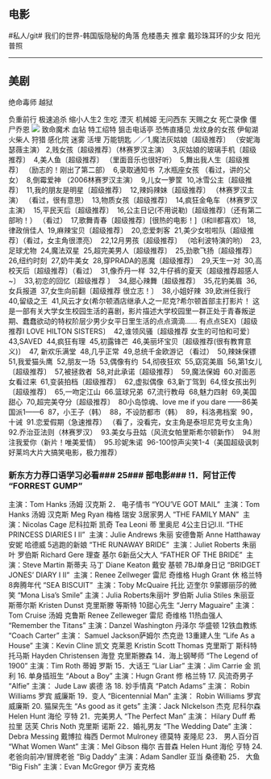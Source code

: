 ## 电影
#私人/git#
我们的世界-韩国版隐秘的角落
危楼愚夫
推拿
戴珍珠耳环的少女
阳光普照



- - - -
## 美剧
绝命毒师
越狱


负重前行
极速追杀
缩小人生2
生吃
湮灭
机械姬
无问西东
天赐之女
死亡录像
僵尸乔恩
![](%E7%94%B5%E5%BD%B1/3841524820991_.pic.jpg)
致命魔术
血钻
特工绍特
狙击电话亭
恐怖直播见
龙纹身的女孩
伊甸湖
火柴人
狩猎
感化院
迷雾
活埋
万能钥匙
／／1,魔法灰姑娘〔超级推荐〕 （安妮海瑟薇主演）
2,贱女孩〔超级推荐〕（林赛罗汉主演） 
3,灰姑娘的玻璃手机〔超级推荐〕 
4,美人鱼〔超级推荐〕 （里面音乐也很好听） 
5,舞出我人生〔超级推荐〕 （励志的！刚出了第二部） 
6,录取通知书 
7,水瓶座女孩 （看过，讲的父女） 
8,倒霉爱神 （2006林赛罗汉主演） 
9,儿女一箩筐 
10,冰雪公主〔超级推荐〕 
11,我的朋友是明星〔超级推荐〕 
12,辣妈辣妹〔超级推荐〕 （林赛罗汉主演） （看过，很有意思） 
13,物质女孩〔超级推荐〕 
14,疯狂金龟车 （林赛罗汉主演） 
15,平民天后〔超级推荐〕 
16,公主日记(不用说勒)〔超级推荐〕（还有第二部哟！） （看过） 
17,歌舞青春〔超级推荐〕[很热的电影！]（Ⅰ和Ⅱ都喜欢）
18,律政俏佳人 
19,麻辣宝贝〔超级推荐〕 
20,恋爱刺客 
21,美少女啦啦队〔超级推荐〕（看过，女主角很漂亮） 
22,12月男孩〔超级推荐〕 （哈利波特演的哟） 
23,足球尤物 
24,魔法双星 
25,超完美男人〔超级推荐〕 
25,劲歌飞扬〔超级推荐〕 
26,纽约时刻 
27,奶牛美女 
28,穿PRADA的恶魔〔超级推荐〕 
29,天生一对 
30,高校天后〔超级推荐〕（看过） 
31,像乔丹一样 
32,牛仔裤的夏天〔超级推荐超感人~〕 
33,初恋的回忆〔超级推荐 〕 
34,甜心辣舞〔超级推荐〕 
35,花豹美眉 
36,女兵报道 
37,女生向前翻〔超级推荐 很立志！〕 
38,小姐好辣 
39,欧洲任我行 
40,留级之王 
41,风云才女(希尔顿酒店继承人之一尼克?希尔顿首部主打影片！ 这是一部有关大学女生校园生活的喜剧，影片描述大学校园里一群正处于青春叛逆期、蠢蠢欲动的特权阶层少男少女平日里生活的点点滴滴…… 有点点SEX)〔超级推荐I LOVE HILTON SISTERS〕 
42,谁领风骚〔超级推荐 女生的可怕和可爱〕 
43,SAVED 
44,疯狂有理 
45,初露锋芒 
46,美丽坏宝贝〔超级推荐(很有教育意义)〕 
47, 新欢乐满堂 
48,几乎正常 
49,总统千金欧游记 （看过） 
50,辣妹保镖 
51,我爱猫头鹰 
52,朋友一场 
53,偶像有约 
54,彻夜狂欢 
55,窈窕美眉 
56,第1女儿〔超级推荐〕 
57,被拯救者 
58,对此承诺〔超级推荐〕 
59,魔法保姆 
60.对面恶女看过来 
61,变装拍档〔超级推荐〕 
62,虚拟偶像 
63,新丁驾到 
64,怪女孩出列〔超级推荐〕 
65,一吻定江山 
66.篮球兄弟 
67,流行教母 
68,魅力四射 
69,美国甜心 
70,超完美夺分〔超级推荐〕 
80小岛惊魂、love me if you dare ——86美国派1——6 
87，小王子（韩） 
88，不设防都市（韩） 
89，科洛弗档案 
90，十诫 
91.恋爱假期（急速推荐） （看了，没看完，女主角是泰坦尼克号女主角） 
92.乔治亚法则（林赛罗汉） 
93.美女与丑姑（风流女帕里斯希尔顿新作） 
94.附注我爱你（新片！唯美爱情） 
95.珍妮朱诺 
96-100惊声尖笑1-4（美国超级讽刺好莱坞大片大搞笑电影，极力推荐）
 
### 新东方力荐口语学习必看### 25### 部电影### !1．阿甘正传 “FORREST GUMP” 
主演：Tom Hanks 汤姆 汉克斯
2． 电子情书 “YOU’VE GOT MAIL” 
主演：Tom Hanks 汤姆 汉克斯 Meg Ryan 梅格 瑞安
3居家男人 “THE FAMILY MAN” 
主演：Nicolas Cage 尼科拉斯 凯奇 Tea Leoni 蒂 里奥尼
4公主日记I.II. “THE PRINCESS DIARIES I II” 
主演：Julie Andrews 朱丽 安德鲁斯 Anne Hatthaway 安妮 哈德威
5逃跑的新娘 “THE RUNAWAY BRIDE” 
主演：Juliet Roberts 朱丽叶 罗伯斯 Richard Gere 理查 基尔
6新岳父大人 “FATHER OF THE BRIDE” 
主演：Steve Martin 斯蒂夫 马丁 Diane Keaton 戴安 基顿
7BJ单身日记 “BRIDGET JONES’ DIARY I II” 
主演：Renee Zellweger 雷尼 奇维格 Hugh Grant 休 格兰特
8奔腾年代 “SEA BISCUIT” 
主演：Toby McQuaire 托比 迈奎尔
9蒙娜丽莎的微笑 “Mona Lisa’s Smile”
主演：Julia Roberts朱丽叶 罗伯斯 Julia Stiles 朱丽亚 斯蒂尔斯
Kristen Dunst 克里斯滕 等斯特
10甜心先生 “Jerry Maguaire”
主演：Tom Cruise 汤姆 克鲁斯 Renee Zelleweger 雷尼 奇维格
11热血强人 “Remember the Titans”
主演：Danzel Washington 丹泽尔 华盛顿
12铁血教练 “Coach Carter”
主演： Samuel Jackson萨姆尔 杰克逊
13重建人生 “Life As a House”
主演：Kevin Cline 凯文 克莱恩 Kristin Scott Thomas 克里斯丁 斯科特 托马斯
Hayden Christensen 海登 克里斯滕森
14．海上钢琴师 “The Legend of 1900”
主演：Tim Roth 蒂姆 罗斯
15．大话王 “Liar Liar”
主演：Jim Carrie 金 凯利
16. 单身插班生 “About a Boy”
主演：Hugn Grant 修 格兰特
17. 风流奇男子 “Alfie”
主演： Jude Law 裘德 洛
18. 妙手情真 “Patch Adams”
主演： Robin Williams 罗宾 威廉斯
19．变人 “Bicentennial Man”
主演： Robin Williams 罗宾 威廉斯
20. 猫屎先生 “As good as it gets”
主演：Jack NIckelson 杰克 尼科尔森
Helen Hunt 海伦 亨特
21．完美男人 “The Perfect Man”
主演： Hilary Duff 希拉里 荙芙 Chris Noth 克里斯 诺斯
22．婚礼男友 “The Wedding Date”
主演：Debra Messing 戴博拉 梅西 Dermot Mulroney 德莫特 麦隆尼
23． 男人百分百 “What Women Want”
主演：Mel Gibson 梅尔 吉普森 Helen Hunt 海伦 亨特
24. 老爸向前冲/冒牌老爸 “Big Daddy”
主演：Adam Sandler 亚当 桑德勒
25． 大鱼 “Big Fish”
主演：Evan McGregor 伊万 麦克格

